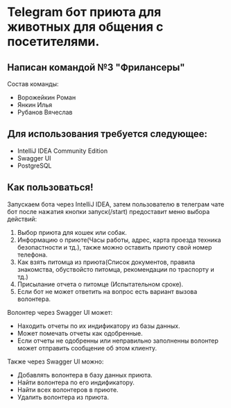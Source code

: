 # Telegram бот приюта для животных для общения с посетителями.

## Написан командой №3 "Фрилансеры"

Состав команды:
- Ворожейкин Роман
- Янкин Илья
- Рубанов Вячеслав

## Для использования требуется следующее:
- IntelliJ IDEA Community Edition
- Swagger UI
- PostgreSQL

## Как пользоваться!
Запускаем бота через IntelliJ IDEA, затем пользователю в телеграм чате бот после нажатия кнопки запуск(/start) предоставит меню выбора действий:
1. Выбор приюта для кошек или собак.
2. Информацию о приюте(Часы работы, адрес, карта проезда техника безопастности и тд.),
   также можно оставить приюту свой номер телефона.
3. Как взять питомца из приюта(Список документов, правила знакомства, обуствойсто питомца, рекомендации по траспорту и тд.)
4. Присылание отчета о питомце (Испытательном сроке).
5. Если бот не может ответить на вопрос есть вариант вызова волонтера.

Волонтер через Swagger UI может:
- Находить отчеты по их индификатору из базы данных.
- Может помечать отчеты как одобренные.
- Если отчеты не одобренны или неправильно заполненны волонтер может отправить сообщение об этом клиенту.

Также через Swagger UI можно:
- Добавлять волонтера в базу данных приюта.
- Найти волонтера по его индификатору.
- Найти всех волонтеров в приюте.
- Удалить волонтера из приюта.
